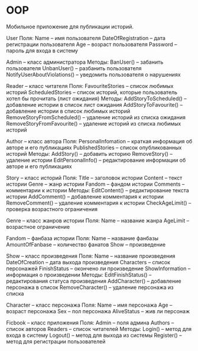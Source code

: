 # OOP

Мобильное приложение для публикации историй.

  User
	Поля:
Name – имя пользователя
DateOfRegistration – дата регистрации пользователя
Age – возраст пользователя 
Password – пароль для входа в систему

Admin – класс администратора 
	Методы:
BanUser() – забанить пользователя
UnbanUser() – разбанить пользователя
NotifyUserAboutViolations() – уведомить пользователя о нарушениях

  Reader – класс читателя
	Поля:
FavouriteStories – список любимых историй
ScheduledStories – список историй, которые пользователь хотел бы прочитать (лист ожидания) 
	Методы:
AddStoryToScheduled() – добавление истории в список лист ожидания
AddStoryToFavourite() – добавление истории в список любимых историй
RemoveStoryFromScheduled() – удаление историй из списка ожидания
RemoveStoryFromFavourite() – удаление историй из списка любимых историй

  Author – класс автора 
	Поля:
PersonalInfomation – краткая информация об авторе и его публикациях
PublishedStories – список опубликованных историй
	Методы:
AddStory() – добавить историю
RemoveStory() – удаление истории
EditPersonalInfo() – редактирование информации об авторе и его публикациях

  Story – класс историй
	Поля:
Title – заголовок истории
Content – текст истории
Genre – жанр истории
Fandom – фандом истории
Comments – комментарии к истории
	Методы:
EditContent() – редактирование текста истории
AddComment() – добавление комментария к истории
RemoveComment() – удаление комментария к истории
CheckAgeLimit() – проверка возрастного ограничения

  Genre – класс жанров истории
	Поля:
Name – название жанра
AgeLimit – возрастное ограничение 

  Fandom – фанбаза истории
  Поля:
Name – название фанбазы
AmountOfFanbase – количество фанатов
Show – произведение 

  Show – класс произведения
  Поля:
Name – название произведения
DateOfCreation – дата выхода произведения 
Characters – список персонажей
FinishStatus – окончено ли произведение
ShowInformation – информация о произведении
  Методы:
EditFinishStatus() – редактирования статуса произведения
AddCharacter() – добавление персонажа в список 
RemoveCharacter() – удаление персонажа из списка

  Character – класс персонажа
	Поля:
Name – имя персонажа
Age – возраст персонажа
Sex – пол персонажа 
AliveStatus – жив ли персонаж 

  Ficbook – класс приложения
	Поля:
Admin – поля админа
Authors – список авторов
Readers – список читателей
	Методы:
Login() – метод для входа в систему
Logout() – метод для выхода из системы
Register() – метод для регистрации пользователей
